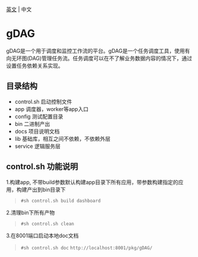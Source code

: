 [英文](README.md) | 中文

# gDAG
gDAG是一个用于调度和监控工作流的平台。gDAG是一个任务调度工具，使用有向无环图(DAG)管理任务流。任务调度可以在不了解业务数据内容的情况下，通过设置任务依赖关系实现。


## 目录结构
- control.sh 启动控制文件
- app 调度器，worker等app入口
- config 测试配置目录
- bin  二进制产出
- docs  项目说明文档
- lib 基础库，相互之间不依赖，不依赖外层
- service 逻辑服务层

  
## control.sh 功能说明
1.构建app, 不带build参数默认构建app目录下所有应用，带参数构建指定的应用，构建产出到bin目录下
> `#sh control.sh build dashboard`

2.清理bin下所有产物
> `#sh control.sh clean`

3.在8001端口启动本地doc文档
> `#sh control.sh doc`
> `http://localhost:8001/pkg/gDAG/`
